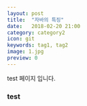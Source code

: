 ```yaml
---
layout: post
title:  "자바의 특징"
date:   2018-02-20 21:00
category: category2
icon: git
keywords: tag1, tag2
image: 1.jpg
preview: 0
---
```


test 페이지 입니다.  
### test